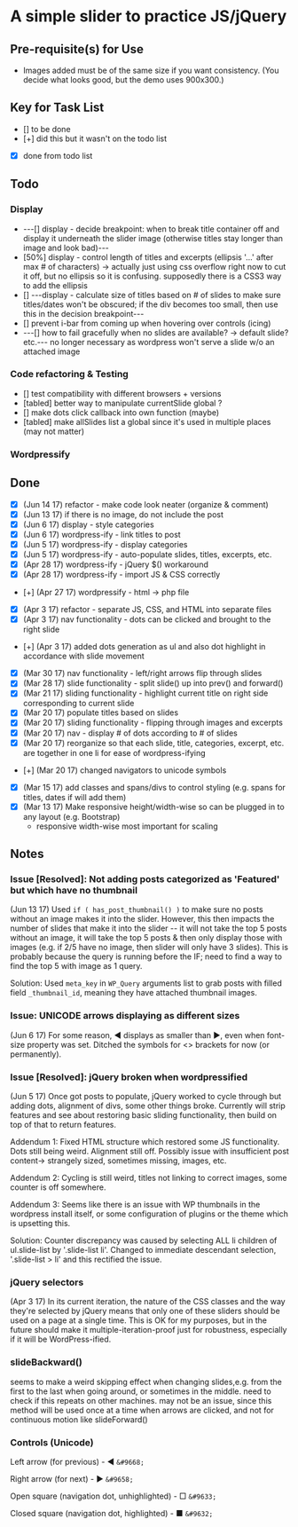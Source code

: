 # A simple slider to practice JS/jQuery

## Pre-requisite(s) for Use 
- Images added must be of the same size if you want consistency. (You decide what looks good, but the demo uses 900x300.)


## Key for Task List
- [] to be done
- [+] did this but it wasn't on the todo list
- [x] done from todo list

## Todo

### Display
- ---[] display - decide breakpoint: when to break title container off and display it underneath the slider image (otherwise titles stay longer than image and look bad)---
- [50%] display - control length of titles and excerpts (ellipsis '...' after max # of characters) -> actually just using css overflow right now to cut it off, but no ellipsis so it is confusing. supposedly there is a CSS3 way to add the ellipsis
- [] ---display - calculate size of titles based on # of slides to make sure titles/dates won't be obscured; if the div becomes too small, then use this in the decision breakpoint---
- [] prevent i-bar from coming up when hovering over controls (icing)
- ---[] how to fail gracefully when no slides are available? -> default slide? etc.--- no longer necessary as wordpress won't serve a slide w/o an attached image

### Code refactoring & Testing
- [] test compatibility with different browsers + versions
- [tabled] better way to manipulate currentSlide global ?
- [] make dots click callback into own function (maybe)
- [tabled] make allSlides list a global since it's used in multiple places (may not matter)

### Wordpressify

## Done
- [x] (Jun 14 17) refactor - make code look neater (organize & comment)
- [x] (Jun 13 17) if there is no image, do not include the post
- [x] (Jun 6 17) display - style categories
- [x] (Jun 6 17) wordpress-ify - link titles to post
- [x] (Jun 5 17) wordpress-ify - display categories
- [x] (Jun 5 17) wordpress-ify - auto-populate slides, titles, excerpts, etc.
- [x] (Apr 28 17) wordpress-ify - jQuery $() workaround
- [x] (Apr 28 17) wordpress-ify - import JS & CSS correctly
- [+] (Apr 27 17) wordpressify - html -> php file
- [x] (Apr 3 17) refactor - separate JS, CSS, and HTML into separate files
- [x] (Apr 3 17) nav functionality - dots can be clicked and brought to the right slide
- [+] (Apr 3 17) added dots generation as ul and also dot highlight in accordance with slide movement
- [x] (Mar 30 17) nav functionality - left/right arrows flip through slides
- [x] (Mar 28 17) slide functionality - split slide() up into prev() and forward()
- [x] (Mar 21 17) sliding functionality - highlight current title on right side corresponding to current slide
- [x] (Mar 20 17) populate titles based on slides
- [x] (Mar 20 17) sliding functionality - flipping through images and excerpts
- [x] (Mar 20 17) nav - display # of dots according to # of slides
- [x] (Mar 20 17) reorganize so that each slide, title, categories, excerpt, etc. are together in one li for ease of wordpress-ifying
- [+] (Mar 20 17) changed navigators to unicode symbols
- [x] (Mar 15 17) add classes and spans/divs to control styling (e.g. spans for titles, dates if will add them)
- [x] (Mar 13 17) Make responsive height/width-wise so can be plugged in to any layout (e.g. Bootstrap)
	- responsive width-wise most important for scaling

## Notes

### Issue [Resolved]: Not adding posts categorized as 'Featured' but which have no thumbnail

(Jun 13 17) Used ```if ( has_post_thumbnail() )``` to make sure no posts without an image makes it into the slider. However, this then impacts the number of slides that make it into the slider -- it will not take the top 5 posts without an image, it will take the top 5 posts & then only display those with images (e.g. if 2/5 have no image, then slider will only have 3 slides). This is probably because the query is running before the IF; need to find a way to find the top 5 with image as 1 query.

Solution: Used ```meta_key``` in ```WP_Query``` arguments list to grab posts with filled field ```_thumbnail_id```, meaning they have attached thumbnail images.

### Issue: UNICODE arrows displaying as different sizes

(Jun 6 17) For some reason, &#9668; displays as smaller than &#9658;, even when font-size property was set. Ditched the symbols for <> brackets for now (or permanently).

### Issue [Resolved]: jQuery broken when wordpressified

(Jun 5 17) Once got posts to populate, jQuery worked to cycle through but adding dots, alignment of divs, some other things broke. Currently will strip features and see about restoring basic sliding functionality, then build on top of that to return features.

Addendum 1: Fixed HTML structure which restored some JS functionality. Dots still being weird. Alignment still off. Possibly issue with insufficient post content-> strangely sized, sometimes missing, images, etc.

Addendum 2: Cycling is still weird, titles not linking to correct images, some counter is off somewhere.

Addendum 3: Seems like there is an issue with WP thumbnails in the wordpress install itself, or some configuration of plugins or the theme which is upsetting this.

Solution: Counter discrepancy was caused by selecting ALL li children of ul.slide-list by '.slide-list li'. Changed to immediate descendant selection, '.slide-list > li' and this rectified the issue.

### jQuery selectors

(Apr 3 17) In its current iteration, the nature of the CSS classes and the way they're selected by jQuery means that only one of these sliders should be used on a page at a single time. This is OK for my purposes, but in the future should make it multiple-iteration-proof just for robustness, especially if it will be WordPress-ified.

### slideBackward()

seems to make a weird skipping effect when changing slides,e.g. from the first to the last when going around, or sometimes in the middle. need to check if this repeats on other machines. may not be an issue, since this method will be used once at a time when arrows are clicked, and not for continuous motion like  slideForward()

### Controls (Unicode)

Left arrow (for previous) - &#9668; ```&#9668;```

Right arrow (for next) - &#9658; ```&#9658;```

Open square (navigation dot, unhighlighted) - &#9633; ```&#9633;```

Closed square (navigation dot, highlighted) - &#9632; ```&#9632;```